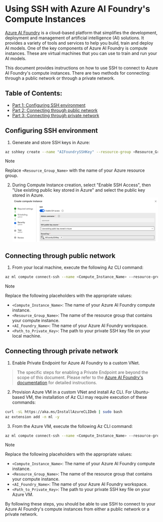 # Using SSH with Azure AI Foundry's Compute Instances

[Azure AI Foundry](https://learn.microsoft.com/en-us/azure/ai-studio/) is a cloud-based platform that simplifies the development, deployment and management of artificial intelligence (AI) solutions. It provides a variety of tools and services to help you build, train and deploy AI models. One of the key components of Azure AI Foundry is compute instances. These are virtual machines that you can use to train and run your AI models.

This document provides instructions on how to use SSH to connect to Azure AI Foundry's compute instances. There are two methods for connecting: through a public network or through a private network.

## Table of Contents:
* [Part 1: Configuring SSH environment](#configuring-ssh-environment)
* [Part 2: Connecting through public network](#connecting-through-public-network)
* [Part 3: Connecting through private network](#connecting-through-private-network)

## Configuring SSH environment
1. Generate and store SSH keys in Azure:
``` bash
az sshkey create --name "AIFoundrySSHKey" --resource-group <Resource_Group_Name>
```
> [!NOTE]
> Replace `<Resource_Group_Name>` with the name of your Azure resource group.
2. During Compute Instance creation, select "Enable SSH Access", then "Use existing public key stored in Azure" and select the public key stored in Azure.
![UI_SSH_Config](images/AIFoundry_SSH_Config.png)

## Connecting through public network
1.  From your local machine, execute the following Az CLI command:
``` bash
az ml compute connect-ssh --name <Compute_Instance_Name> --resource-group <Resource_Group_Name> --workspace-name <AI_Foundry_Name> --private-key-file-path <Path_to_Private_Key>
```
> [!NOTE]
> Replace the following placeholders with the appropriate values:
>    *   `<Compute_Instance_Name>`: The name of your Azure AI Foundry compute instance.
>    *   `<Resource_Group_Name>`: The name of the resource group that contains your compute instance.
>    *   `<AI_Foundry_Name>`: The name of your Azure AI Foundry workspace.
>    *   `<Path_to_Private_Key>`: The path to your private SSH key file on your local machine.

## Connecting through private network
1. Enable Private Endpoint for Azure AI Foundry to a custom VNet.
> The specific steps for enabling a Private Endpoint are beyond the scope of this document. Please refer to the [Azure AI Foundry's documentation](https://learn.microsoft.com/en-us/azure/ai-studio/how-to/configure-private-link) for detailed instructions.
2.  Provision Azure VM in a custom VNet and install Az CLI. For Ubuntu-based VM, the installation of Az CLI may require execution of these commands:
``` bash
curl -sL https://aka.ms/InstallAzureCLIDeb | sudo bash 
az extension add -n ml -y
```
3.  From the Azure VM, execute the following Az CLI command:
``` bash
az ml compute connect-ssh --name <Compute_Instance_Name> --resource-group <Resource_Group_Name> --workspace-name <AI_Foundry_Name> --private-key-file-path <Path_to_Private_Key>
```
> [!NOTE]
> Replace the following placeholders with the appropriate values:
>    *   `<Compute_Instance_Name>`: The name of your Azure AI Foundry compute instance.
>    *   `<Resource_Group_Name>`: The name of the resource group that contains your compute instance.
>    *   `<AI_Foundry_Name>`: The name of your Azure AI Foundry workspace.
>    *   `<Path_to_Private_Key>`: The path to your private SSH key file on your Azure VM.

By following these steps, you should be able to use SSH to connect to your Azure AI Foundry's compute instances from either a public network or a private network.
